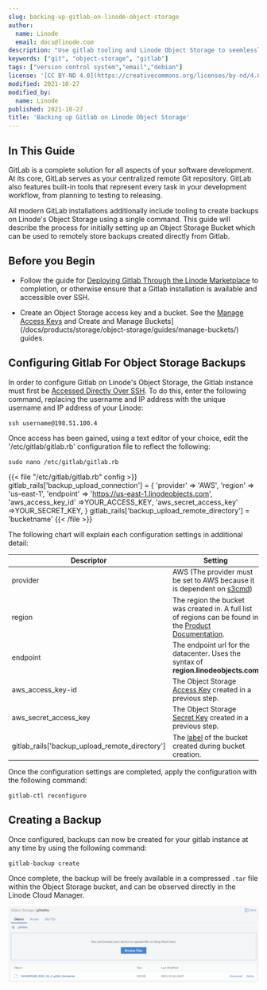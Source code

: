 ```yaml
---
slug: backing-up-gitlab-on-linode-object-storage
author:
  name: Linode
  email: docs@linode.com
description: "Use gitlab tooling and Linode Object Storage to seemlessly back up your Gitlab installation in a compressed image with a single command."
keywords: ["git", "object-storage", "gitlab"]
tags: ["version control system","email","debian"]
license: '[CC BY-ND 4.0](https://creativecommons.org/licenses/by-nd/4.0)'
modified: 2021-10-27
modified_by:
  name: Linode
published: 2021-10-27
title: 'Backing up Gitlab on Linode Object Storage'
---
```


## In This Guide

GitLab is a complete solution for all aspects of your software development. At its core, GitLab serves as your centralized remote Git repository. GitLab also features built-in tools that represent every task in your development workflow, from planning to testing to releasing.

All modern GitLab installations additionally include tooling to create backups on Linode's Object Storage using a single command. This guide will describe the process for initially setting up an Object Storage Bucket which can be used to remotely store backups created directly from Gitlab.

## Before you Begin

- Follow the guide for [Deploying Gitlab Through the Linode Marketplace](/docs/guides/gitlab-marketplace-app/) to completion, or otherwise ensure that a Gitlab installation is available and accessible over SSH.

- Create an Object Storage access key and a bucket. See the [Manage Access Keys](/docs/products/storage/object-storage/guides/access-keys/) and Create and Manage Buckets](/docs/products/storage/object-storage/guides/manage-buckets/) guides.

## Configuring Gitlab For Object Storage Backups

In order to configure Gitlab on Linode's Object Storage, the Gitlab instance must first be [Accessed Directly Over SSH](/docs/guides/set-up-and-secure/#connect-to-the-instance). To do this, enter the following command, replacing the username and IP address with the unique username and IP address of your Linode:

    ssh username@198.51.100.4

Once access has been gained, using a text editor of your choice, edit the '/etc/gitlab/gitlab.rb' configuration file to reflect the following:

    sudo nano /etc/gitlab/gitlab.rb

{{< file "/etc/gitlab/gitlab.rb" config >}}
gitlab_rails['backup_upload_connection'] = {
  'provider' => 'AWS',
  'region' => 'us-east-1',
  'endpoint'    => 'https://us-east-1.linodeobjects.com',
  'aws_access_key_id' =>YOUR_ACCESS_KEY,
  'aws_secret_access_key' =>YOUR_SECRET_KEY,
}
gitlab_rails['backup_upload_remote_directory'] = 'bucketname'
{{< /file >}}

The following chart will explain each configuration settings in additional detail:

| Descriptor | Setting|
| ------------| --------------------- |
| provider | AWS (The provider must be set to AWS because it is dependent on [s3cmd](/docs/products/storage/object-storage/guides/s3cmd)) |
| region | The region the bucket was created in. A full list of regions can be found in the [Product Documentation](/docs/products/storage/object-storage/). |
| endpoint | The endpoint url for the datacenter. Uses the syntax of **region.linodeobjects.com** |
| aws_access_key-id | The Object Storage [Access Key](/docs/products/storage/object-storage/guides/access-keys/) created in a previous step. |
| aws_secret_access_key | The Object Storage [Secret Key](/docs/products/storage/object-storage/guides/access-keys/) created in a previous step. |
| gitlab_rails['backup_upload_remote_directory'] | The [label](/docs/products/storage/object-storage/get-started/#create-a-bucket) of the bucket created during bucket creation.

Once the configuration settings are completed, apply the configuration with the following command:

    gitlab-ctl reconfigure

## Creating a Backup

Once configured, backups can now be created for your gitlab instance at any time by using the following command:

    gitlab-backup create

Once complete, the backup will be freely available in a compressed `.tar` file within the Object Storage bucket, and can be observed directly in the Linode Cloud Manager.

![View your backup.tar file.](backuptar.png)




